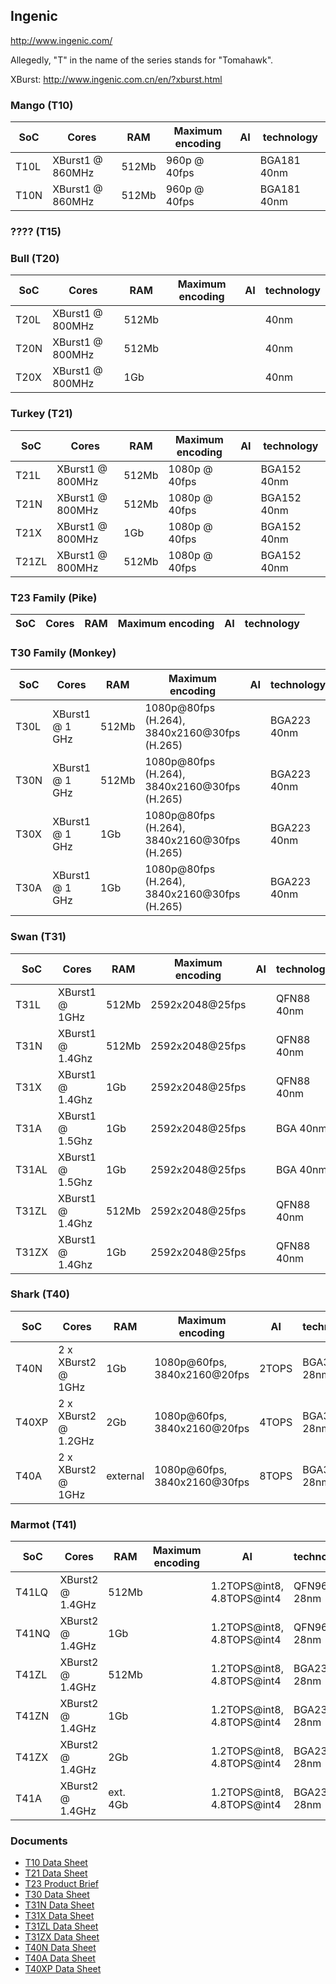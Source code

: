 Ingenic
---------
http://www.ingenic.com/

Allegedly, "T" in the name of the series stands for "Tomahawk".

XBurst: http://www.ingenic.com.cn/en/?xburst.html

### Mango (T10)

| SoC  | Cores            | RAM   | Maximum encoding | AI | technology  |
|------|------------------|-------|------------------|----|-------------|
| T10L | XBurst1 @ 860MHz | 512Mb | 960p @ 40fps     |    | BGA181 40nm |
| T10N | XBurst1 @ 860MHz | 512Mb | 960p @ 40fps     |    | BGA181 40nm |

### ???? (T15)

### Bull (T20)

| SoC  | Cores            | RAM   | Maximum encoding | AI | technology |
|------|------------------|-------|------------------|----|------------|
| T20L | XBurst1 @ 800MHz | 512Mb |                  |    | 40nm       |
| T20N | XBurst1 @ 800MHz | 512Mb |                  |    | 40nm       |
| T20X | XBurst1 @ 800MHz | 1Gb   |                  |    | 40nm       |

### Turkey (T21)

| SoC   | Cores            | RAM   | Maximum encoding | AI | technology  |
|-------|------------------|-------|------------------|----|-------------|
| T21L  | XBurst1 @ 800MHz | 512Mb | 1080p @ 40fps    |    | BGA152 40nm |
| T21N  | XBurst1 @ 800MHz | 512Mb | 1080p @ 40fps    |    | BGA152 40nm |
| T21X  | XBurst1 @ 800MHz | 1Gb   | 1080p @ 40fps    |    | BGA152 40nm |
| T21ZL | XBurst1 @ 800MHz | 512Mb | 1080p @ 40fps    |    | BGA152 40nm |

### T23 Family (Pike)

| SoC   | Cores            | RAM   | Maximum encoding | AI | technology |
|-------|------------------|-------|------------------|----|------------|

### T30 Family (Monkey)

| SoC  | Cores           | RAM   | Maximum encoding                             | AI | technology  |
|------|-----------------|-------|----------------------------------------------|----|-------------|
| T30L | XBurst1 @ 1 GHz | 512Mb | 1080p@80fps (H.264), 3840x2160@30fps (H.265) |    | BGA223 40nm |
| T30N | XBurst1 @ 1 GHz | 512Mb | 1080p@80fps (H.264), 3840x2160@30fps (H.265) |    | BGA223 40nm |
| T30X | XBurst1 @ 1 GHz | 1Gb   | 1080p@80fps (H.264), 3840x2160@30fps (H.265) |    | BGA223 40nm |
| T30A | XBurst1 @ 1 GHz | 1Gb   | 1080p@80fps (H.264), 3840x2160@30fps (H.265) |    | BGA223 40nm |

### Swan (T31)

| SoC   | Cores            | RAM   | Maximum encoding | AI | technology |
|-------|------------------|-------|------------------|----|------------|
| T31L  | XBurst1 @ 1GHz   | 512Mb | 2592x2048@25fps  |    | QFN88 40nm |
| T31N  | XBurst1 @ 1.4Ghz | 512Mb | 2592x2048@25fps  |    | QFN88 40nm |
| T31X  | XBurst1 @ 1.4Ghz | 1Gb   | 2592x2048@25fps  |    | QFN88 40nm |
| T31A  | XBurst1 @ 1.5Ghz | 1Gb   | 2592x2048@25fps  |    | BGA 40nm   |
| T31AL | XBurst1 @ 1.5Ghz | 1Gb   | 2592x2048@25fps  |    | BGA 40nm   |         
| T31ZL | XBurst1 @ 1.4Ghz | 512Mb | 2592x2048@25fps  |    | QFN88 40nm |
| T31ZX | XBurst1 @ 1.4Ghz | 1Gb   | 2592x2048@25fps  |    | QFN88 40nm |         

### Shark (T40)

| SoC   | Cores                | RAM      | Maximum encoding             | AI    | technology   |
|-------|----------------------|----------|------------------------------|-------|--------------|
| T40N  | 2 x XBurst2 @ 1GHz   | 1Gb      | 1080p@60fps, 3840x2160@20fps | 2TOPS | BGA356 28nm  |
| T40XP | 2 x XBurst2 @ 1.2GHz | 2Gb      | 1080p@60fps, 3840x2160@20fps | 4TOPS | BGA356 28nm  |
| T40A  | 2 x XBurst2 @ 1GHz   | external | 1080p@60fps, 3840x2160@30fps | 8TOPS | BGA356 28nm |

### Marmot (T41)

| SoC   | Cores            | RAM      | Maximum encoding | AI                         | technology  |
|-------|------------------|----------|------------------|----------------------------|-------------|
| T41LQ | XBurst2 @ 1.4GHz | 512Mb    |                  | 1.2TOPS@int8, 4.8TOPS@int4 | QFN96 28nm  |
| T41NQ | XBurst2 @ 1.4GHz | 1Gb      |                  | 1.2TOPS@int8, 4.8TOPS@int4 | QFN96 28nm  |
| T41ZL | XBurst2 @ 1.4GHz | 512Mb    |                  | 1.2TOPS@int8, 4.8TOPS@int4 | BGA232 28nm |
| T41ZN | XBurst2 @ 1.4GHz | 1Gb      |                  | 1.2TOPS@int8, 4.8TOPS@int4 | BGA232 28nm |
| T41ZX | XBurst2 @ 1.4GHz | 2Gb      |                  | 1.2TOPS@int8, 4.8TOPS@int4 | BGA232 28nm |
| T41A  | XBurst2 @ 1.4GHz | ext. 4Gb |                  | 1.2TOPS@int8, 4.8TOPS@int4 | BGA232 28nm |

### Documents

- [T10 Data Sheet](docs/T10_DS_20160614.pdf)
- [T21 Data Sheet](docs/T21_DS_20180807.pdf)
- [T23 Product Brief](docs/T23_PB_v1_1.pdf)
- [T30 Data Sheet](docs/T30_DS_20180416.pdf)
- [T31N Data Sheet](docs/T31N_DS_v1_4.pdf)
- [T31X Data Sheet](docs/T31X_DS_v1_4.pdf)
- [T31ZL Data Sheet](docs/T31ZL_DS_v1_4.pdf)
- [T31ZX Data Sheet](docs/T31ZX_DS_v1_4.pdf)
- [T40N Data Sheet](docs/T40N_DS_v1_0.pdf)
- [T40A Data Sheet](docs/T40A_DS_v1_0.pdf)
- [T40XP Data Sheet](docs/T40XP_DS_v1_0.pdf)
